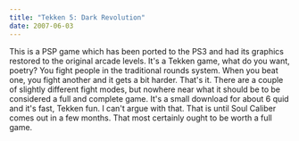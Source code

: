 ```yaml
---
title: "Tekken 5: Dark Revolution"
date: 2007-06-03
---
```


This is a PSP game which has been ported to the PS3 and had its graphics restored to the original arcade levels.
It's a Tekken game, what do you want, poetry? You fight people in the traditional rounds system. When you beat one, you fight another and it gets a bit harder. That's it.
There are a couple of slightly different fight modes, but nowhere near what it should be to be considered a full and complete game.
It's a small download for about 6 quid and it's fast, Tekken fun. I can't argue with that. That is until Soul Caliber comes out in a few months. That most certainly ought to be worth a full game.
